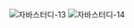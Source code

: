 ![자바스터디-13](https://user-images.githubusercontent.com/63386322/156968425-2e8dec7d-ece1-496d-afb4-1f5b339641ab.jpg)
![자바스터디-14](https://user-images.githubusercontent.com/63386322/156968507-f4c9b052-bcc6-46c3-8ed7-c5a375549048.jpg)

